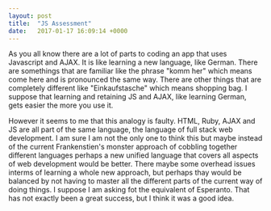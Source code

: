 ```yaml
---
layout: post
title:  "JS Assessment"
date:   2017-01-17 16:09:14 +0000
---
```



As you all know there are a lot of parts to coding an app that uses Javascript and AJAX. It is like learning a new language, like German. There are somethings that are familiar like the phrase "komm her" which means come here and is pronounced the same way. There are other things that are completely different like "Einkaufstasche" which means shopping bag. I suppose that learning and retaining JS and AJAX, like learning German, gets easier the more you use it. 

However it seems to me that this analogy is faulty. HTML, Ruby, AJAX and JS are all part of the same language, the language of full stack web development. I am sure I am not the only one to think this but maybe instead of the current Frankenstien's monster approach of cobbling together different languages perhaps a new unified language that covers all aspects of web development would be better. There maybe some overhead issues interms of learning a whole new approach, but perhaps thay would be balanced by not having to master all the different parts of the current way of doing things. I suppose I am asking fot the equivalent of Esperanto. That has not exactly been a great success, but I think it was a good idea.
